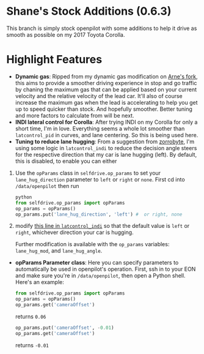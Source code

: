 Shane's Stock Additions (0.6.3)
=====

This branch is simply stock openpilot with some additions to help it drive as smooth as possible on my 2017 Toyota Corolla.


Highlight Features
====

* **Dynamic gas**: Ripped from my dynamic gas modification on [Arne's fork](https://github.com/arne182/openpilot), this aims to provide a smoother driving experience in stop and go traffic by chaning the maximum gas that can be applied based on your current velocity and the relative velocity of the lead car. It'll also of course increase the maximum gas when the lead is accelerating to help you get up to speed quicker than stock. And hopefully smoother. Better tuning and more factors to calculate from will be next.
* **INDI lateral control for Corolla**: After trying INDI on my Corolla for only a short time, I'm in love. Everything seems a whole lot smoother than `latcontrol_pid` in curves, and lane centering. So this is being used here.
* **Tuning to reduce lane hugging**: From a suggestion from [zorrobyte](https://github.com/zorrobyte), I'm using some logic in `latcontrol_indi` to reduce the decision angle steers for the respective direction that my car is lane hugging (left). By default, this is disabled, to enable you can either 
1. Use the `opParams` class in `selfdrive.op_params` to set your `lane_hug_direction` parameter to `left` or `right` or `none`. First cd into `/data/openpilot` then run
    ```python
    python
    from selfdrive.op_params import opParams
    op_params = opParams()
    op_params.put('lane_hug_direction', 'left') #  or right, none
    ```

2. modify [this line in `latcontrol_indi`](https://github.com/ShaneSmiskol/openpilot/blob/stock_additions/selfdrive/controls/lib/latcontrol_indi.py#L48) so that the default value is `left` or `right`, whichever direction your car is hugging.

    Further modification is available with the `op_params` variables: `lane_hug_mod`, and `lane_hug_angle`.
* **opParams Parameter class**: Here you can specify parameters to automatically be used in openpilot's operation. First, ssh in to your EON and make sure you're in `/data/openpilot`, then open a Python shell. Here's an example:
    ```python
    from selfdrive.op_params import opParams
    op_params = opParams()
    op_params.get('cameraOffset')
    ```
    returns `0.06`
    
    ```python
    op_params.put('cameraOffset', -0.01)
    op_params.get('cameraOffset')
    ```
    returns `-0.01`
